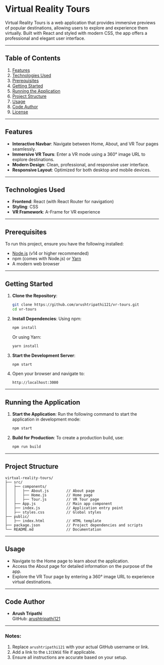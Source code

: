 # Virtual Reality Tours

Virtual Reality Tours is a web application that provides immersive previews of popular destinations, allowing users to explore and experience them virtually. Built with React and styled with modern CSS, the app offers a professional and elegant user interface.

---

## Table of Contents
1. [Features](#features)
2. [Technologies Used](#technologies-used)
3. [Prerequisites](#prerequisites)
4. [Getting Started](#getting-started)
5. [Running the Application](#running-the-application)
6. [Project Structure](#project-structure)
7. [Usage](#usage)
8. [Code Author](#code-author)
9. [License](#license)

---

## Features
- **Interactive Navbar**: Navigate between Home, About, and VR Tour pages seamlessly.
- **Immersive VR Tours**: Enter a VR mode using a 360° image URL to explore destinations.
- **Modern Design**: Clean, professional, and responsive user interface.
- **Responsive Layout**: Optimized for both desktop and mobile devices.

---

## Technologies Used
- **Frontend**: React (with React Router for navigation)
- **Styling**: CSS
- **VR Framework**: A-Frame for VR experience

---

## Prerequisites
To run this project, ensure you have the following installed:
- [Node.js](https://nodejs.org/) (v14 or higher recommended)
- npm (comes with Node.js) or [Yarn](https://yarnpkg.com/)
- A modern web browser

---

## Getting Started

1. **Clone the Repository**:
   ```bash
   git clone https://github.com/arushtripathi121/vr-tours.git
   cd vr-tours
   ```

2. **Install Dependencies**:
   Using npm:
   ```bash
   npm install
   ```

   Or using Yarn:
   ```bash
   yarn install
   ```

3. **Start the Development Server**:
   ```bash
   npm start
   ```

4. Open your browser and navigate to:
   ```
   http://localhost:3000
   ```

---

## Running the Application

1. **Start the Application**:
   Run the following command to start the application in development mode:
   ```bash
   npm start
   ```

2. **Build for Production**:
   To create a production build, use:
   ```bash
   npm run build
   ```

---

## Project Structure

```
virtual-reality-tours/
├── src/
│   ├── components/
│   │   ├── About.js        // About page
│   │   ├── Home.js         // Home page
│   │   ├── Tour.js         // VR Tour page
│   ├── App.js              // Main app component
│   ├── index.js            // Application entry point
│   ├── styles.css          // Global styles
├── public/
│   ├── index.html          // HTML template
├── package.json            // Project dependencies and scripts
└── README.md               // Documentation
```

---

## Usage
- Navigate to the Home page to learn about the application.
- Access the About page for detailed information on the purpose of the app.
- Explore the VR Tour page by entering a 360° image URL to experience virtual destinations.

---

## Code Author
- **Arush Tripathi**  
  GitHub: [arushtripathi121](https://github.com/arushtripathi121)

---

### Notes:
1. Replace `arushtripathi121` with your actual GitHub username or link.
2. Add a link to the `LICENSE` file if applicable.
3. Ensure all instructions are accurate based on your setup.
